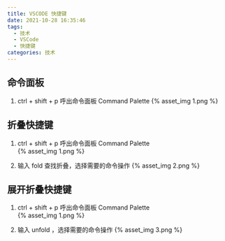 ```yaml
---
title: VSCODE 快捷键
date: 2021-10-28 16:35:46
tags:
  - 技术
  - VSCode
  - 快捷键
categories: 技术
---
```


## 命令面板
1. ctrl + shift + p  呼出命令面板 Command Palette
{% asset_img 1.png %}

<!--more-->

## 折叠快捷键
1. ctrl + shift + p  呼出命令面板 Command Palette  
{% asset_img 1.png %}

2. 输入 fold 查找折叠，选择需要的命令操作
{% asset_img 2.png %}

## 展开折叠快捷键
1. ctrl + shift + p  呼出命令面板 Command Palette  
{% asset_img 1.png %}

2. 输入 unfold ，选择需要的命令操作
{% asset_img 3.png %}